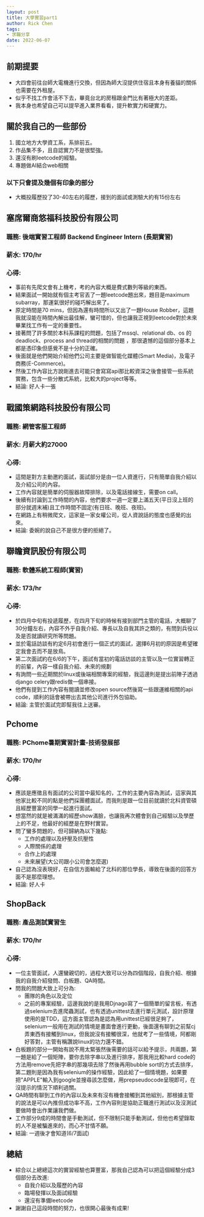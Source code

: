 ```yaml
---
layout: post
title: 大學實習part1
author: Rick Chen
tags:
- 求職分享
date: 2022-06-07  
---
```


## 前期提要
* 大四會前往台師大電機進行交換，但因為師大沒提供住宿且本身有養貓的關係也需要在外租屋。
* 似乎不找工作會活不下去，畢竟台北的房租跟金門比有著極大的差距。
* 我本身也希望自己可以提早進入業界看看，提升軟實力和硬實力。

## 關於我自己的一些部份
1. 國立地方大學資工系，系排前五。
2. 作品集不多，且自認實力不是很堅強。
3. 還沒有刷leetcode的經驗。
4. 專題做AI結合web相關

### 以下只會提及幾個有印象的部分
* 大概投履歷投了30-40左右的履歷，接到的面試或測驗大約有15份左右

## 塞席爾商悠福科技股份有限公司
### 職務: 後端實習工程師 Backend Engineer Intern (長期實習)
### 薪水: 170/hr
### 心得:
* 事前有先爬文會有上機考，考的內容大概是費式數列等級的東西。
* 結果面試一開始就有個主考官丟了一題leetcode題出來，題目是maximum subarray，那運氣很好的碰巧解出來了。
* 原定時間是70 mins，但因為還有時間所以又出了一題House Robber，這題我就沒能在時間內解出最佳解，蠻可惜的，但也讓我正視到leetcode對於未來畢業找工作有一定的重要性。
* 接著問了許多關於本科系課程的問題，包括了mssql、relational db、os 的deadlock、process and thread的相關的問題 ，那很遺憾的這個部分基本上都是憑印象但感覺不是十分的正確。
* 後面就是他們開始介紹他們公司主要是做智能化媒體(Smart Media)，及電子商務(E-Commerce)。
* 然後工作內容比方說剛進去可能只會寫寫api那比較資深之後會接管一些系統實務，包含一些分散式系統，比較大的project等等。
* 結論: 好人卡一張

## 戰國策網路科技股份有限公司 
### 職務: 網管客服工程師
### 薪水: 月薪大約27000
### 心得:
* 這間是對方主動邀約面試，面試部分是由一位人資進行，只有簡單自我介紹以及介紹公司的內容。
* 工作內容就是簡單的伺服器故障排除，以及電話接線生，需要on call。
* 後續有討論到工作時間的內容，他們要求一週一定要上滿五天(平日沒上班的部分就週末補)且工作時間不固定(有日班、晚班、夜班)。
* 在網路上有稍微爬文，這家是一家女權公司，從人資說話的態度也感覺的出來。
* 結論: 委婉的說自己不是很方便的拒絕了。

## 聯瞻資訊股份有限公司 
### 職務: 軟體系統工程師(實習)
### 薪水: 173/hr
### 心得:
* 於四月中旬有投遞履歷，在四月下旬的時候有接到部門主管的電話，大概聊了30分鐘左右，內容不外乎自我介紹、專長以及自我其許之類的，有問到兵役以及是否就讀研究所等問題。
* 並於電話訪談有約定6月初會進行一個正式的面試，選擇6月初的原因是希望確定我會去而不是放鳥。
* 第二次面試約在6/6的下午，面試有當初的電話訪談的主管以及一位實習轉正的前輩，內容一樣自我介紹、未來的規劃
* 有詢問一些近期關於linux或後端相關專案的經驗，我這邊則是提出前陣子透過django celery跟redis做一個串接。
* 他們有提到工作內容有閱讀並修改open source然後寫一些跟運維相關的api code，順利的話會被帶出去其他公司進行外包協助。
* 結論: 主管於面試完即幫我往上送審。

## Pchome
### 職務: PChome暑期實習計畫-技術發展部
### 薪水: 170/hr
### 心得:
* 應該是應徵且有面試的公司當中最知名的，工作的主要內容為測試，這家與其他家比較不同的點是他們採團體面試，而我則是跟一位目前就讀於北科資管碩且經歷豐富的同學一起進行面試。
* 想當然的就是被滿滿的經歷show滿臉，也讓我再次體會到自己經驗以及學歷上的不足，他最好的經歷是在野村實習。
* 問了蠻多問題的，但可歸納為以下幾點:
   * 工作的處理以及紓壓及抗壓性
   * 人際關係的處理
   * 合作上的處理
   * 未來展望(大公司跟小公司會怎麼選)
* 自己認為沒表現好，在自信方面輸給了北科的那位學長，導致在後面的回答方面不是那麼理想。
* 結論: 好人卡

## ShopBack
### 職務: 產品測試實習生
### 薪水: 170/hr
### 心得:
* 一位主管面試，人還蠻親切的，過程大致可以分為四個階段，自我介紹、根據我的自我介紹發問、白板題、QA時間。
* 問我的問題大致上可分為:
   * 團隊的角色以及定位
   * 之前的專案經驗，這邊我說的是我用Djnago寫了一個簡單的留言板，有透過selenium去進爬蟲測試，也有透過unittest去進行單元測試，設計原理使用的是TDD，這方面主管認為是認為用unittest已經很足夠了，selenium一般用在測試的情境是畫面會進行更動，後面還有聊到之前幫cj弄東西有接觸到linux，但我說沒有接觸很深，他就考了一些情境，阿都剛好答對，主管有稱讚說linux的功力還不錯。
* 白板題的部分一開始有說不用太緊張然後需要的話可以給予提示，共兩題，第一題是給了一個矩陣，要你去除字串以及進行排序，那我用比較hard code的方法用remove先把字串的那幾項去除了然後再用bubble sort的方式去排序，第二題則是因為我有selenium的操作經驗，因此給了一個情境題，如果要把"APPLE"輸入到google並搜尋該怎麼做，用prepseudocode呈現即可，在沒提示的情況下順利過關。
* QA時間有聊到工作的內容以及未來有沒有機會接觸到其他組別，那根據主管的說法是可以內推但成功率不高，工作內容則是協助正職進行測試以及沒測試要做時會出作業讓我們做。
* 工作部分9成的時間會是手動測試，但不限制只能手動測試，但他也希望錄取的人不是被騙進來的，而心不甘情不願。
* 結論: 一週後才會知道(6/7面試)

## 總結
* 綜合以上總總這次的實習經驗也算豐富，那我自己認為可以把這個經驗分成3個部分去改進:
  * 自我介紹以及履歷的內容
  * 臨場發揮以及面試經驗
  * 還沒有準備leetcode
* 謝謝自己這段時間的努力，也很開心最後有成果!
